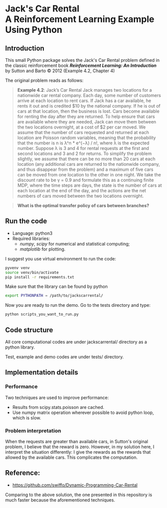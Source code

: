 # Jack's Car Rental <br/> A Reinforcement Learning Example Using Python
## Introduction
This small Python package solves the Jack's Car Rental problem defined 
in the classic reinforcement book 
**_Reinforcement Learning: An Introduction_** by Sutton and Barto &copy; 2012
(Example 4.2, Chapter 4)

The original problem reads as follows:
> **Example 4.2**: 
Jack’s Car Rental Jack manages two locations for a nationwide car rental company.
Each day, some number of customers arrive at each location to rent cars. 
If Jack has a car available, he rents it out and is
credited $10 by the national company. 
If he is out of cars at that location, then the business is lost.
Cars become available for renting the day after they are returned.
To help ensure that cars are available where they are needed,
Jack can move them between the two locations overnight, at a cost of $2 per car moved. 
We assume that the number of cars requested and returned at each location are Poisson random variables, 
meaning that the probability that the number is n is λ^n * e^(−λ) / n!, 
where λ is the expected number. 
Suppose λ is 3 and 4 for rental requests at the first and second locations and 3 and 2 for returns. 
To simplify the problem slightly, we assume that there can be no more than 20 cars at each location 
(any additional cars are returned to the nationwide company, 
and thus disappear from the problem) 
and a maximum of five cars can be moved from one location to the other in one night. 
We take the discount rate to be γ = 0.9 and formulate this as a continuing finite MDP, 
where the time steps are days, 
the state is the number of cars at each location at the end of the day, 
and the actions are the net numbers of cars moved between the two locations overnight.

> **What is the optimal transfer policy of cars between branches?**


## Run the code
- Language: python3
- Required libraries: 
    - *numpy*, *scipy* for numerical and statistical computing; 
    - *matplotlib* for plotting.

I suggest you use virtual environment to run the code:
```bash
pyvenv venv
source venv/bin/activate
pip install -r requirements.txt
```

Make sure that the library can be found by python
```bash
export PYTHONPATH = /path/to/jackscarrental/
```

Now you are ready to run the demo.
Go to the tests directory and type:
```bash
python scripts_you_want_to_run.py
```
## Code structure
All core computational codes are under jackscarrental/ directory 
as a python library.

Test, example and demo codes are under tests/ directory.

## Implementation details

### Performance
Two techniques are used to improve performance:
- Results from scipy.stats.poisson are cached.
- Use numpy matrix operation wherever possible to avoid python loop, which is slow.

### Problem interpretation
When the requests are greater than available cars, in Sutton's original problem, I believe that the reward is zero.
However, in my solution here, I interpret the situation differently:
I give the rewards as the rewards that allowed by the available cars.
This complicates the computation.

## Reference:
- https://github.com/swiffo/Dynamic-Programming-Car-Rental

Comparing to the above solution, the one presented in this repository is much faster because the aforementioned techniques.  

